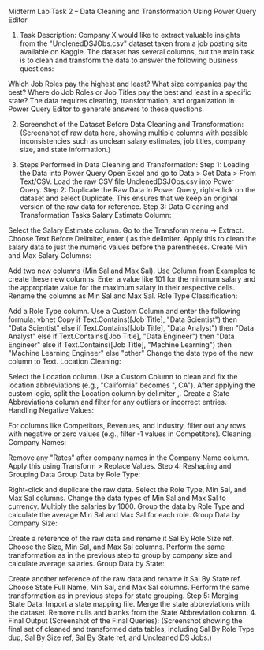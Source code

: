 Midterm Lab Task 2 – Data Cleaning and Transformation Using Power Query Editor
1. Task Description:
Company X would like to extract valuable insights from the "UnclenedDSJObs.csv" dataset taken from a job posting site available on Kaggle. The dataset has several columns, but the main task is to clean and transform the data to answer the following business questions:

Which Job Roles pay the highest and least?
What size companies pay the best?
Where do Job Roles or Job Titles pay the best and least in a specific state?
The data requires cleaning, transformation, and organization in Power Query Editor to generate answers to these questions.

2. Screenshot of the Dataset Before Data Cleaning and Transformation:
(Screenshot of raw data here, showing multiple columns with possible inconsistencies such as unclean salary estimates, job titles, company size, and state information.)

3. Steps Performed in Data Cleaning and Transformation:
Step 1: Loading the Data into Power Query
Open Excel and go to Data > Get Data > From Text/CSV.
Load the raw CSV file UnclenedDSJObs.csv into Power Query.
Step 2: Duplicate the Raw Data
In Power Query, right-click on the dataset and select Duplicate.
This ensures that we keep an original version of the raw data for reference.
Step 3: Data Cleaning and Transformation Tasks
Salary Estimate Column:

Select the Salary Estimate column.
Go to the Transform menu -> Extract.
Choose Text Before Delimiter, enter ( as the delimiter.
Apply this to clean the salary data to just the numeric values before the parentheses.
Create Min and Max Salary Columns:

Add two new columns (Min Sal and Max Sal).
Use Column from Examples to create these new columns.
Enter a value like 101 for the minimum salary and the appropriate value for the maximum salary in their respective cells.
Rename the columns as Min Sal and Max Sal.
Role Type Classification:

Add a Role Type column.
Use a Custom Column and enter the following formula:
vbnet
Copy
if Text.Contains([Job Title], "Data Scientist") then "Data Scientist"
else if Text.Contains([Job Title], "Data Analyst") then "Data Analyst"
else if Text.Contains([Job Title], "Data Engineer") then "Data Engineer"
else if Text.Contains([Job Title], "Machine Learning") then "Machine Learning Engineer"
else "other"
Change the data type of the new column to Text.
Location Cleaning:

Select the Location column.
Use a Custom Column to clean and fix the location abbreviations (e.g., "California" becomes ", CA").
After applying the custom logic, split the Location column by delimiter ,.
Create a State Abbreviations column and filter for any outliers or incorrect entries.
Handling Negative Values:

For columns like Competitors, Revenues, and Industry, filter out any rows with negative or zero values (e.g., filter -1 values in Competitors).
Cleaning Company Names:

Remove any "Rates" after company names in the Company Name column.
Apply this using Transform > Replace Values.
Step 4: Reshaping and Grouping Data
Group Data by Role Type:

Right-click and duplicate the raw data.
Select the Role Type, Min Sal, and Max Sal columns.
Change the data types of Min Sal and Max Sal to currency.
Multiply the salaries by 1000.
Group the data by Role Type and calculate the average Min Sal and Max Sal for each role.
Group Data by Company Size:

Create a reference of the raw data and rename it Sal By Role Size ref.
Choose the Size, Min Sal, and Max Sal columns.
Perform the same transformation as in the previous step to group by company size and calculate average salaries.
Group Data by State:

Create another reference of the raw data and rename it Sal By State ref.
Choose State Full Name, Min Sal, and Max Sal columns.
Perform the same transformation as in previous steps for state grouping.
Step 5: Merging State Data:
Import a state mapping file.
Merge the state abbreviations with the dataset.
Remove nulls and blanks from the State Abbreviation column.
4. Final Output (Screenshot of the Final Queries):
(Screenshot showing the final set of cleaned and transformed data tables, including Sal By Role Type dup, Sal By Size ref, Sal By State ref, and Uncleaned DS Jobs.)
